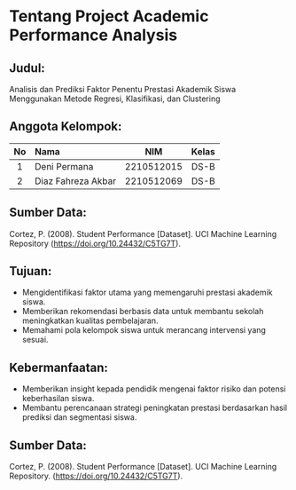 # Tentang Project Academic Performance Analysis

## Judul:
Analisis dan Prediksi Faktor Penentu Prestasi Akademik Siswa Menggunakan Metode Regresi, Klasifikasi, dan Clustering

## Anggota Kelompok:

| No  | Nama               |    NIM     | Kelas |
|:---:|:-------------------|:----------:|:-----:|
|  1  | Deni Permana       | 2210512015 | DS-B  |
|  2  | Diaz Fahreza Akbar | 2210512069 | DS-B  |

## Sumber Data:
Cortez, P. (2008). Student Performance [Dataset]. UCI Machine Learning Repository (<https://doi.org/10.24432/C5TG7T>).

## Tujuan:
-   Mengidentifikasi faktor utama yang memengaruhi prestasi akademik siswa.
-   Memberikan rekomendasi berbasis data untuk membantu sekolah meningkatkan kualitas pembelajaran.
-   Memahami pola kelompok siswa untuk merancang intervensi yang sesuai.

## Kebermanfaatan:
-   Memberikan insight kepada pendidik mengenai faktor risiko dan potensi keberhasilan siswa.
-   Membantu perencanaan strategi peningkatan prestasi berdasarkan hasil prediksi dan segmentasi siswa.

## Sumber Data: 
Cortez, P. (2008). Student Performance [Dataset]. UCI Machine Learning Repository. (https://doi.org/10.24432/C5TG7T).
